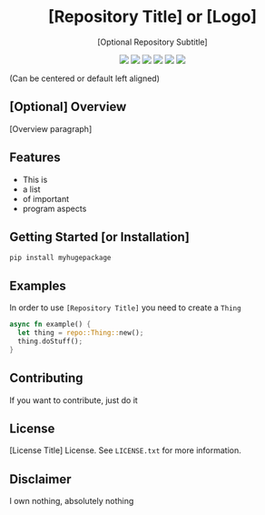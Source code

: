 <h1 align="center", style="text-align: center;">[Repository Title] or [Logo]</h1>
<p align="center">[Optional Repository Subtitle]</p>
<p align="center">
  <a href="#sponsors" alt="Sponsors on Open Collective">
    <img src="https://img.shields.io/badge/epic-badge-red" /></a>
  <a href="#sponsors" alt="Sponsors on Open Collective">
    <img src="https://img.shields.io/badge/epic-badge-orange" /></a>
  <a href="#sponsors" alt="Sponsors on Open Collective">
    <img src="https://img.shields.io/badge/epic-badge-yellow" /></a>
  <a href="#sponsors" alt="Sponsors on Open Collective">
    <img src="https://img.shields.io/badge/epic-badge-green" /></a>    
  <a href="#sponsors" alt="Sponsors on Open Collective">
    <img src="https://img.shields.io/badge/epic-badge-blue" /></a>
  <a href="#sponsors" alt="Sponsors on Open Collective">
    <img src="https://img.shields.io/badge/epic-badge-purple" /></a>
</p>
(Can be centered or default left aligned)

## [Optional] Overview
[Overview paragraph]

## Features
- This is
- a list
- of important
- program aspects

## Getting Started [or Installation]
`pip install myhugepackage`

## Examples
In order to use `[Repository Title]` you need to create a `Thing`
```rust
async fn example() {
  let thing = repo::Thing::new();
  thing.doStuff();
}
```
## Contributing
If you want to contribute, just do it

## License
[License Title] License. See `LICENSE.txt` for more information.

## Disclaimer
I own nothing, absolutely nothing
